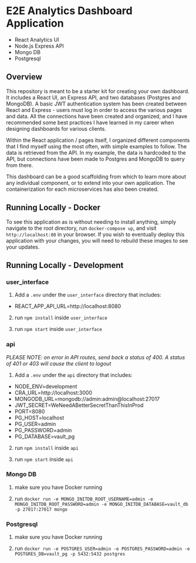 # E2E Analytics Dashboard Application
* React Analytics UI
* Node.js Express API
* Mongo DB
* Postgresql

## Overview

This repository is meant to be a starter kit for creating your own dashboard. It includes a React UI, an Express API, and two databases (Postgres and MongoDB). A basic JWT authentication system has been created between React and Express - users must log in order to access the various pages and data. All the connections have been created and organized, and I have recommended some best practices I have learned in my career when designing dashboards for various clients.

Within the React application / pages itself, I organized different components that I find myself using the most often, with simple examples to follow. The data is retrieved from the API. In my example, the data is hardcoded to the API, but connections have been made to Postgres and MongoDB to query from there.

This dashboard can be a good scaffolding from which to learn more about any individual component, or to extend into your own application. The containerization for each microservices has also been created.

## Running Locally - Docker

To see this application as is without needing to install anything, simply navigate to the root directory, run `docker-compose up`, and visit `http://localhost:80` in your browser. If you wish to eventually deploy this application with your changes, you will need to rebuild these images to see your updates.

## Running Locally - Development

### user_interface

1. Add a `.env` under the `user_interface` directory that includes:

* REACT_APP_API_URL=http://localhost:8080

2. run `npm install` inside `user_interface`

3. run `npm start` inside `user_interface`

### api

*PLEASE NOTE: on error in API routes, send back a status of 400. A status of 401 or 403 will cause the client to logout*

1. Add a `.env` under the `api` directory that includes:

* NODE_ENV=development
* CRA_URL=http://localhost:3000
* MONGODB_URL=mongodb://admin:admin@localhost:27017
* JWT_SECRET=WeNeedABetterSecretThanThisInProd
* PORT=8080
* PG_HOST=localhost
* PG_USER=admin
* PG_PASSWORD=admin
* PG_DATABASE=vault_pg

2. run `npm install` inside `api`

3. run `npm start` inside `api`

### Mongo DB

1. make sure you have Docker running

2. run `docker run -e MONGO_INITDB_ROOT_USERNAME=admin -e MONGO_INITDB_ROOT_PASSWORD=admin -e MONGO_INITDB_DATABASE=vault_db -p 27017:27017 mongo`

### Postgresql

1. make sure you have Docker running

2. run `docker run -e POSTGRES_USER=admin -e POSTGRES_PASSWORD=admin -e POSTGRES_DB=vault_pg -p 5432:5432 postgres`